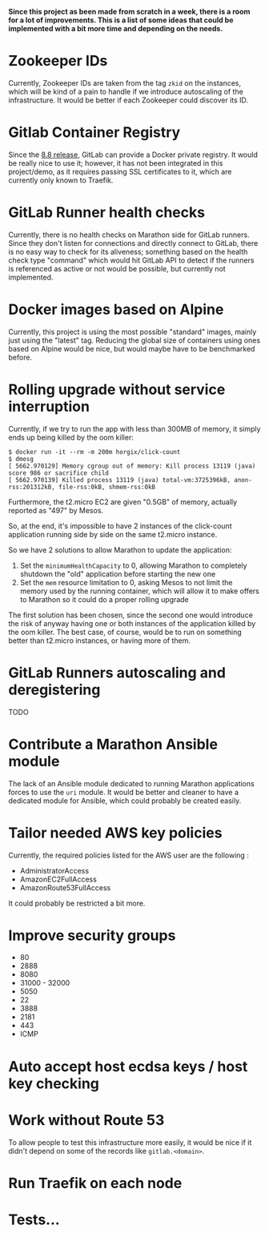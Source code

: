 **Since this project as been made from scratch in a week, there is a room for a
lot of improvements. This is a list of some ideas that could be implemented
with a bit more time and depending on the needs.**

# Zookeeper IDs

Currently, Zookeeper IDs are taken from the tag `zkid` on the instances, which
will be kind of a pain to handle if we introduce autoscaling of the
infrastructure. It would be better if each Zookeeper could discover its ID.

# Gitlab Container Registry

Since the [8.8
release](https://about.gitlab.com/2016/05/23/gitlab-container-registry/),
GitLab can provide a Docker private registry. It would be really nice to use
it; however, it has not been integrated in this project/demo, as it requires
passing SSL certificates to it, which are currently only known to Traefik.

# GitLab Runner health checks

Currently, there is no health checks on Marathon side for GitLab runners.
Since they don't listen for connections and directly connect to GitLab, there
is no easy way to check for its aliveness; something based on the health check
type "command" which would hit GitLab API to detect if the runners is
referenced as active or not would be possible, but currently not implemented.

# Docker images based on Alpine

Currently, this project is using the most possible "standard" images, mainly
just using the "latest" tag. Reducing the global size of containers using ones
based on Alpine would be nice, but would maybe have to be benchmarked before.

# Rolling upgrade without service interruption

Currently, if we try to run the app with less than 300MB of memory, it simply
ends up being killed by the oom killer:

    $ docker run -it --rm -m 200m horgix/click-count
    $ dmesg
    [ 5662.970129] Memory cgroup out of memory: Kill process 13119 (java) score 986 or sacrifice child
    [ 5662.970139] Killed process 13119 (java) total-vm:3725396kB, anon-rss:201312kB, file-rss:0kB, shmem-rss:0kB

Furthermore, the t2.micro EC2 are given "0.5GB" of memory, actually reported as
"497" by Mesos.

So, at the end, it's impossible to have 2 instances of the click-count
application running side by side on the same t2.micro instance.

So we have 2 solutions to allow Marathon to update the application:

1. Set the `minimumHealthCapacity` to 0, allowing Marathon to completely
   shutdown the "old" application before starting the new one
2. Set the `mem` resource limitation to 0, asking Mesos to not limit the memory
   used by the running container, which will allow it to make offers to
   Marathon so it could do a proper rolling upgrade

The first solution has been chosen, since the second one would introduce the
risk of anyway having one or both instances of the application killed by the
oom killer. The best case, of course, would be to run on something better than
t2.micro instances, or having more of them.

# GitLab Runners autoscaling and deregistering

TODO

# Contribute a Marathon Ansible module

The lack of an Ansible module dedicated to running Marathon applications forces
to use the `uri` module. It would be better and cleaner to have a dedicated
module for Ansible, which could probably be created easily.

# Tailor needed AWS key policies

Currently, the required policies listed for the AWS user are the following :

- AdministratorAccess
- AmazonEC2FullAccess
- AmazonRoute53FullAccess

It could probably be restricted a bit more.

# Improve security groups

- 80
- 2888
- 8080
- 31000 - 32000
- 5050
- 22
- 3888
- 2181
- 443
- ICMP

# Auto accept host ecdsa keys / host key checking



# Work without Route 53

To allow people to test this infrastructure more easily, it would be nice if it
didn't depend on some of the records like `gitlab.<domain>`.

# Run Traefik on each node

# Tests...
